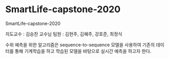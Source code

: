 # SmartLife-capstone-2020
SmartLife-capstone-2020

지도교수 : 김승찬 교수님
팀원 : 김현주, 김혜주, 강호준, 최정식


수위 예측을 위한 알고리즘은 sequence-to-sequence 모델을 사용하여 기존의 데이터를 통해 기계학습을 하고 학습된 모델을 바탕으로 실시간 예측을 하고자 한다.
